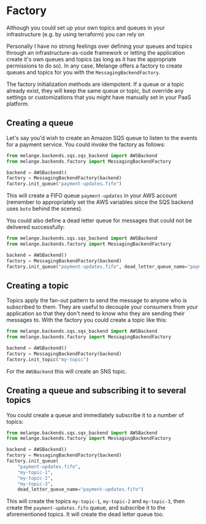 # Factory

Although you could set up your own topics and queues in your infrastructure
(e.g. by using terraform) you can rely on 

Personally I have no strong feelings over defining your queues and topics through
an infrastructure-as-code framework or letting the application create it's own
queues and topics (as long as it has the appropriate permissions to do so). In any
case, Melange offers a factory to create queues and topics for you with the
`MessagingBackendFactory`.

The factory initialization methods are idempotent. If a queue or a topic already exist, they will 
keep the same queue or topic, but override any settings or customizations that you
might have manually set in your PaaS platform. 

## Creating a queue

Let's say you'd wish to create an Amazon SQS queue to listen to the events for a 
payment service. You could invoke the factory as follows:


``` py
from melange.backends.sqs.sqs_backend import AWSBackend
from melange.backends.factory import MessagingBackendFactory

backend = AWSBackend()
factory = MessagingBackendFactory(backend)
factory.init_queue("payment-updates.fifo")
```

This will create a FIFO queue `payment-updates` in your AWS account (remember to
appropriately set the AWS variables since the SQS backend uses `boto` behind the
scenes).

You could also define a dead letter queue for messages that could not
be delivered successfully:

``` py
from melange.backends.sqs.sqs_backend import AWSBackend
from melange.backends.factory import MessagingBackendFactory

backend = AWSBackend()
factory = MessagingBackendFactory(backend)
factory.init_queue("payment-updates.fifo", dead_letter_queue_name="payment-updates.fifo")
```

## Creating a topic

Topics apply the fan-out pattern to send the message to anyone who is subscribed
to them. They are useful to decouple your consumers from your application
so that they don't need to know who they are sending their messages to. With
the factory you could create a topic like this:

``` py
from melange.backends.sqs.sqs_backend import AWSBackend
from melange.backends.factory import MessagingBackendFactory

backend = AWSBackend()
factory = MessagingBackendFactory(backend)
factory.init_topic("my-topic")
```

For the `AWSBackend` this will create an SNS topic.


## Creating a queue and subscribing it to several topics

You could create a queue and immediately subscribe it to a number of topics:

``` py
from melange.backends.sqs.sqs_backend import AWSBackend
from melange.backends.factory import MessagingBackendFactory

backend = AWSBackend()
factory = MessagingBackendFactory(backend)
factory.init_queue(
    "payment-updates.fifo", 
    "my-topic-1",
    "my-topic-2",
    "my-topic-3",
    dead_letter_queue_name="payment-updates.fifo")
```

This will create the topics `my-topic-1`, `my-topic-2` and `my-topic-3`,
then create the `payment-updates.fifo` queue, and subscribe it to the
aforementioned topics. It will create the dead letter queue too.
